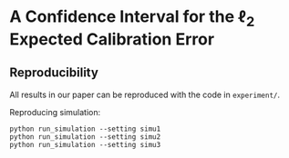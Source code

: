 # A Confidence Interval for the $\ell_2$ Expected Calibration Error

## Reproducibility
All results in our paper can be reproduced with the code in `experiment/`.

Reproducing simulation:
```{python}
python run_simulation --setting simu1
python run_simulation --setting simu2
python run_simulation --setting simu3
```
